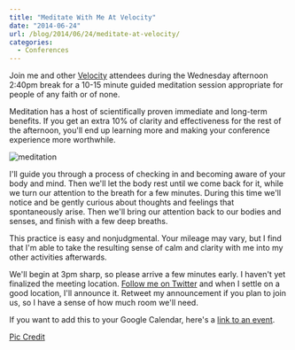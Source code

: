 ```yaml
---
title: "Meditate With Me At Velocity"
date: "2014-06-24"
url: /blog/2014/06/24/meditate-at-velocity/
categories:
  - Conferences
---
```


Join me and other [Velocity](http://velocityconf.com/) attendees during the Wednesday afternoon 2:40pm break for a 10-15 minute guided meditation session appropriate for people of any faith or of none.

Meditation has a host of scientifically proven immediate and long-term benefits. If you get an extra 10% of clarity and effectiveness for the rest of the afternoon, you'll end up learning more and making your conference experience more worthwhile.

![meditation](/media/2014/06/stones.jpg)

<!--more-->

I'll guide you through a process of checking in and becoming aware of your body and mind. Then we'll let the body rest until we come back for it, while we turn our attention to the breath for a few minutes. During this time we'll notice and be gently curious about thoughts and feelings that spontaneously arise. Then we'll bring our attention back to our bodies and senses, and finish with a few deep breaths.

This practice is easy and nonjudgmental. Your mileage may vary, but I find that I'm able to take the resulting sense of calm and clarity with me into my other activities afterwards.

We'll begin at 3pm sharp, so please arrive a few minutes early. I haven't yet finalized the meeting location. [Follow me on Twitter](https://twitter.com/xaprb) and when I settle on a good location, I'll announce it. Retweet my announcement if you plan to join us, so I have a sense of how much room we'll need.

If you want to add this to your Google Calendar, here's a <a target="_blank" href="https://www.google.com/calendar/event?action=TEMPLATE&tmeid=djBmbGRuM2RhZm5rMjBwazc4Yml2b2RjOTAgYmFyb25Adml2aWRjb3J0ZXguY29t&tmsrc=baron%40vividcortex.com">link to an event</a>.

[Pic Credit](https://www.flickr.com/photos/villamon/4468869725/)


